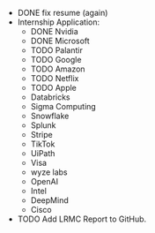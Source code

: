 - DONE fix resume (again)
- Internship Application:
	- DONE Nvidia
	- DONE Microsoft
	- TODO Palantir
	- TODO Google
	- TODO Amazon
	- TODO Netflix
	- TODO Apple
	- Databricks
	- Sigma Computing
	- Snowflake
	- Splunk
	- Stripe
	- TikTok
	- UiPath
	- Visa
	- wyze labs
	- OpenAI
	- Intel
	- DeepMind
	- Cisco
- TODO Add LRMC Report to GitHub.